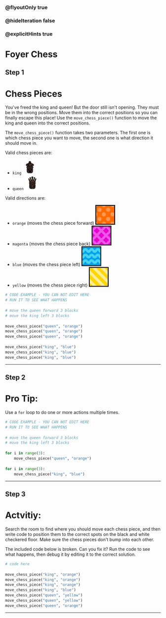 ### @flyoutOnly true
### @hideIteration false
### @explicitHints true

# Foyer Chess

## Step 1
# Chess Pieces

You've freed the king and queen! But the door still isn't opening. They must be in the wrong positions. Move them into the correct positions so you can finally escape this place! Use the `move_chess_piece()` function to move the king and queen into the correct positions.

The `move_chess_piece()` function takes two parameters. The first one is which chess piece you want to move, the second one is what direction it should move in.

Valid chess pieces are:
- `king` ![King](img/king_icon.png "King")
- `queen` ![Queen](img/queen_icon.png "Queen")

Valid directions are:
- `orange` (moves the chess piece forward) ![Orange Arrow](img/orange_arrow.png "Orange Arrow")
- `magenta` (moves the chess piece back) ![Magenta Arrow](img/magenta_arrow.png "Magenta Arrow")
- `blue` (moves the chess piece left) ![Blue Arrow](img/blue_arrow.png "Blue Arrow")
- `yellow` (moves the chess piece right) ![Yellow Arrow](img/yellow_arrow.png "Yellow Arrow")

```python
# CODE EXAMPLE - YOU CAN NOT EDIT HERE
# RUN IT TO SEE WHAT HAPPENS

# move the queen forward 3 blocks
# move the king left 3 blocks

move_chess_piece("queen", "orange")
move_chess_piece("queen", "orange")
move_chess_piece("queen", "orange")

move_chess_piece("king", "blue")
move_chess_piece("king", "blue")
move_chess_piece("king", "blue")
```

---

## Step 2
# Pro Tip:

Use a `for` loop to do one or more actions multiple times.

```python
# CODE EXAMPLE - YOU CAN NOT EDIT HERE
# RUN IT TO SEE WHAT HAPPENS

# move the queen forward 3 blocks
# move the king left 3 blocks

for i in range(3):
    move_chess_piece("queen", "orange")

for i in range(3):
    move_chess_piece("king", "blue")
```

---

## Step 3
# Actvitiy:

Search the room to find where you should move each chess piece, and then write code to position them to the correct spots on the black and white checkered floor. Make sure the chess pieces don't bump into each other.

The included code below is broken. Can you fix it? Run the code to see what happens, then debug it by editing it to the correct solution.

```python
# code here

move_chess_piece("king", "orange")
move_chess_piece("king", "orange")
move_chess_piece("king", "orange")
move_chess_piece("king", "blue")
move_chess_piece("queen", "yellow")
move_chess_piece("queen", "yellow")
move_chess_piece("queen", "orange")
```

---

